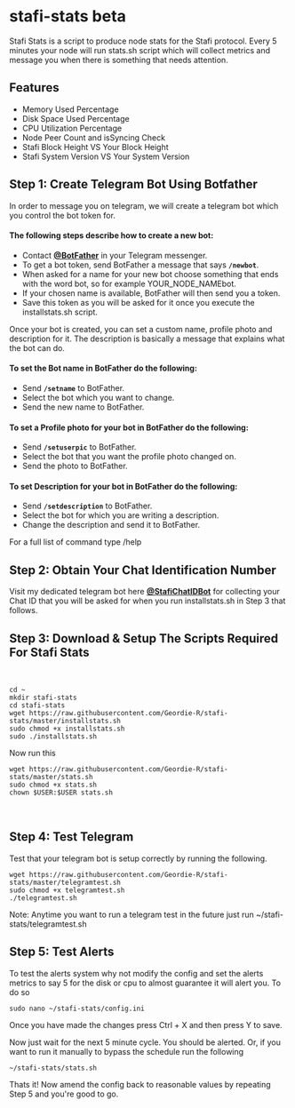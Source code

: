 # stafi-stats beta
Stafi Stats is a script to produce node stats for the Stafi protocol. Every 5 minutes your node will run stats.sh script which will collect metrics and message you when there is something that needs attention.
## Features
* Memory Used Percentage
* Disk Space Used Percentage
* CPU Utilization Percentage
* Node Peer Count and isSyncing Check
* Stafi Block Height VS Your Block Height
* Stafi System Version VS Your System Version

## Step 1: Create Telegram Bot Using Botfather

In order to message you on telegram, we will create a telegram bot which you control the bot token for.

#### The following steps describe how to create a new bot:

* Contact [**@BotFather**](https://telegram.me/BotFather) in your Telegram messenger.
* To get a bot token, send BotFather a message that says **`/newbot`**.
* When asked for a name for your new bot choose something that ends with the word bot, so for example YOUR_NODE_NAMEbot.
* If your chosen name is available, BotFather will then send you a token.
* Save this token as you will be asked for it once you execute the installstats.sh script.

Once your bot is created, you can set a custom name, profile photo and description for it. The description is basically a message that explains what the bot can do.

#### To set the Bot name in BotFather do the following:

* Send **`/setname`** to BotFather.
* Select the bot which you want to change.
* Send the new name to BotFather.

#### To set a Profile photo for your bot in BotFather do the following:

* Send **`/setuserpic`** to BotFather.
* Select the bot that you want the profile photo changed on.
* Send the photo to BotFather.

#### To set Description for your bot in BotFather do the following:

* Send **`/setdescription`** to BotFather.
* Select the bot for which you are writing a description.
* Change the description and send it to BotFather.

For a full list of command type /help

## Step 2: Obtain Your Chat Identification Number

Visit my dedicated telegram bot here [**@StafiChatIDBot**](https://t.me/StafiChatIDBot) for collecting your Chat ID that you will be asked for when you run installstats.sh in Step 3 that follows.

## Step 3: Download & Setup The Scripts Required For Stafi Stats

<br>

```
cd ~
mkdir stafi-stats
cd stafi-stats
wget https://raw.githubusercontent.com/Geordie-R/stafi-stats/master/installstats.sh
sudo chmod +x installstats.sh
sudo ./installstats.sh

```

Now run this

```
wget https://raw.githubusercontent.com/Geordie-R/stafi-stats/master/stats.sh
sudo chmod +x stats.sh
chown $USER:$USER stats.sh
```
<br>

## Step 4: Test Telegram

Test that your telegram bot is setup correctly by running the following.

```
wget https://raw.githubusercontent.com/Geordie-R/stafi-stats/master/telegramtest.sh
sudo chmod +x telegramtest.sh
./telegramtest.sh
```

Note: Anytime you want to run a telegram test in the future just run ~/stafi-stats/telegramtest.sh

## Step 5: Test Alerts

To test the alerts system why not modify the config and set the alerts metrics to say 5 for the disk or cpu to almost guarantee it will alert you.  To do so

```
sudo nano ~/stafi-stats/config.ini
```

Once you have made the changes press Ctrl + X and then press Y to save.

Now just wait for the next 5 minute cycle.  You should be alerted. Or, if you want to run it manually to bypass the schedule run the following

```
~/stafi-stats/stats.sh
```

Thats it! Now amend the config back to reasonable values by repeating Step 5 and you're good to go.
